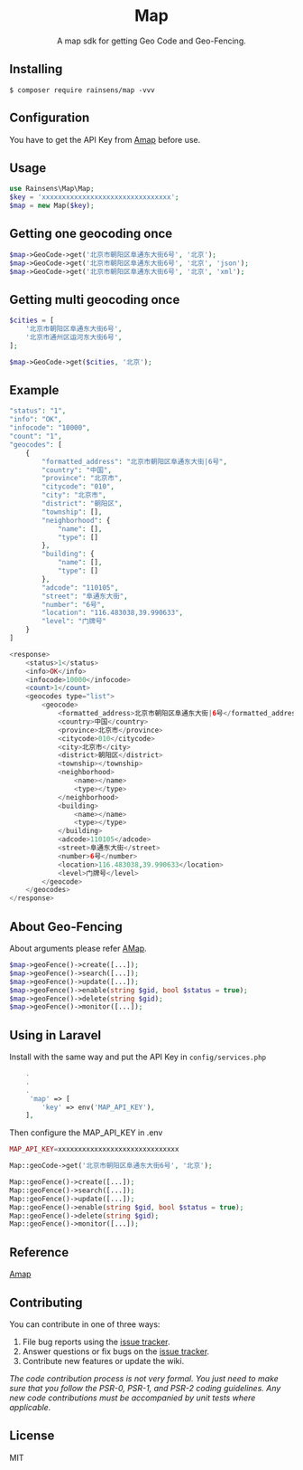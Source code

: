 <h1 align="center"> Map </h1>

<p align="center"> A map sdk for getting Geo Code and Geo-Fencing.</p>


## Installing

```shell
$ composer require rainsens/map -vvv
```

## Configuration
You have to get the API Key from [Amap](https://lbs.amap.com) before use.

## Usage
```php
use Rainsens\Map\Map;
$key = 'xxxxxxxxxxxxxxxxxxxxxxxxxxxxxxxx';
$map = new Map($key);
```

## Getting one geocoding once
```php
$map->GeoCode->get('北京市朝阳区阜通东大街6号', '北京');
$map->GeoCode->get('北京市朝阳区阜通东大街6号', '北京', 'json');
$map->GeoCode->get('北京市朝阳区阜通东大街6号', '北京', 'xml');
```

## Getting multi geocoding once
```php
$cities = [
    '北京市朝阳区阜通东大街6号',
    '北京市通州区运河东大街6号',
];

$map->GeoCode->get($cities, '北京');
```

## Example
```php
"status": "1",
"info": "OK",
"infocode": "10000",
"count": "1",
"geocodes": [
    {
        "formatted_address": "北京市朝阳区阜通东大街|6号",
        "country": "中国",
        "province": "北京市",
        "citycode": "010",
        "city": "北京市",
        "district": "朝阳区",
        "township": [],
        "neighborhood": {
            "name": [],
            "type": []
        },
        "building": {
            "name": [],
            "type": []
        },
        "adcode": "110105",
        "street": "阜通东大街",
        "number": "6号",
        "location": "116.483038,39.990633",
        "level": "门牌号"
    }
]
```
```php
<response>
    <status>1</status>
    <info>OK</info>
    <infocode>10000</infocode>
    <count>1</count>
    <geocodes type="list">
        <geocode>
            <formatted_address>北京市朝阳区阜通东大街|6号</formatted_address>
            <country>中国</country>
            <province>北京市</province>
            <citycode>010</citycode>
            <city>北京市</city>
            <district>朝阳区</district>
            <township></township>
            <neighborhood>
                <name></name>
                <type></type>
            </neighborhood>
            <building>
                <name></name>
                <type></type>
            </building>
            <adcode>110105</adcode>
            <street>阜通东大街</street>
            <number>6号</number>
            <location>116.483038,39.990633</location>
            <level>门牌号</level>
        </geocode>
    </geocodes>
</response>
```

## About Geo-Fencing
About arguments please refer [AMap](https://lbs.amap.com/api/webservice/guide/api/geofence_service).
```php
$map->geoFence()->create([...]);
$map->geoFence()->search([...]);
$map->geoFence()->update([...]);
$map->geoFence()->enable(string $gid, bool $status = true);
$map->geoFence()->delete(string $gid);
$map->geoFence()->monitor([...]);
```

## Using in Laravel
Install with the same way and put the API Key in `config/services.php`
```php
    .
    .
    .
     'map' => [
        'key' => env('MAP_API_KEY'),
    ],
```
Then configure the MAP_API_KEY in .env
```php
MAP_API_KEY=xxxxxxxxxxxxxxxxxxxxxxxxxxxxxx
```

```php
Map::geoCode->get('北京市朝阳区阜通东大街6号', '北京');

Map::geoFence()->create([...]);
Map::geoFence()->search([...]);
Map::geoFence()->update([...]);
Map::geoFence()->enable(string $gid, bool $status = true);
Map::geoFence()->delete(string $gid);
Map::geoFence()->monitor([...]);
```


## Reference
[Amap](https://lbs.amap.com/api/webservice/guide/api/georegeo)


## Contributing

You can contribute in one of three ways:

1. File bug reports using the [issue tracker](https://github.com/rainsens/map/issues).
2. Answer questions or fix bugs on the [issue tracker](https://github.com/rainsens/map/issues).
3. Contribute new features or update the wiki.

_The code contribution process is not very formal. You just need to make sure that you follow the PSR-0, PSR-1, and PSR-2 coding guidelines. Any new code contributions must be accompanied by unit tests where applicable._

## License

MIT